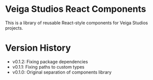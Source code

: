 # Veiga Studios React Components
This is a library of reusable React-style components for Veiga Studios projects.

# Version History
- v0.1.2: Fixing package dependencies
- v0.1.1: Fixing paths to custom types
- v0.1.0: Original separation of components library